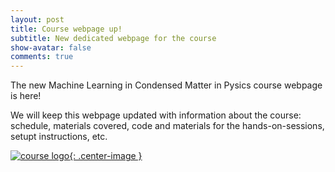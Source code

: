 ```yaml
---
layout: post
title: Course webpage up!
subtitle: New dedicated webpage for the course
show-avatar: false
comments: true
---
```


The new Machine Learning in Condensed Matter in Pysics course webpage is here!

We will keep this webpage updated with information about the course: schedule, materials covered, code and materials for the hands-on-sessions, setupt instructions, etc.

[![course logo](/img/logo-256.png){: .center-image }](http://iamc.eu/ML-CM-2019)

